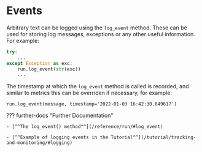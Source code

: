 # Events

Arbitrary text can be logged using the `log_event` method. These can be used for storing log messages, exceptions or any other useful
information. For example:
``` py
try:
    ...
except Exception as exc:
    run.log_event(str(exc))
    ...
```
The timestamp at which the `log_event` method is called is recorded, and similar to metrics this can be overriden if necessary, for example:
```
run.log_event(message, timestamp='2022-01-03 16:42:30.849617')
```
??? further-docs "Further Documentation"

    - [^^The log_event() method^^](/reference/run/#log_event)
    
    - [^^Example of logging events in the Tutorial^^](/tutorial/tracking-and-monitoring/#logging)